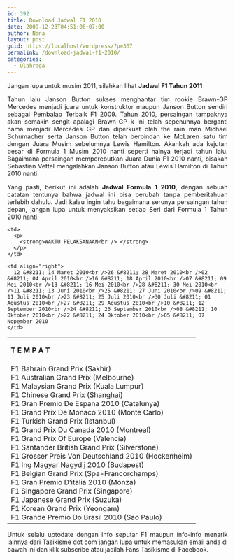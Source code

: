 ```yaml
---
id: 392
title: Download Jadwal F1 2010
date: 2009-12-23T04:51:06+07:00
author: Nana
layout: post
guid: https://localhost/wordpress/?p=367
permalink: /download-jadwal-f1-2010/
categories:
  - Olahraga
---
```

<p align="justify">
  Jangan lupa untuk musim 2011, silahkan lihat <strong>Jadwal F1 Tahun 2011</strong>
</p>

<p align="justify">
  Tahun lalu Janson Button sukses menghantar tim rookie Brawn-GP Mercedes menjadi juara untuk konstruktor maupun Janson Button sendiri sebagai Pembalap Terbaik F1 2009. Tahun 2010, persaingan tampaknya akan semakin sengit apalagi Brawn-GP k ini telah sepenuhnya berganti nama menjadi Mercedes GP dan diperkuat oleh the rain man Michael Schumacher serta Janson Button telah berpindah ke McLaren satu tim dengan Juara Musim sebelumnya Lewis Hamilton. Akankah ada kejutan besar di Formula 1 Musim 2010 nanti seperti halnya terjadi tahun lalu. Bagaimana persaingan memperebutkan Juara Dunia F1 2010 nanti, bisakah Sebastian Vettel mengalahkan Janson Button atau Lewis Hamilton di Tahun 2010 nanti.
</p>

<p align="justify">
  Yang pasti, berikut ini adalah <strong>Jadwal Formula 1 2010</strong>, dengan sebuah catatan tentunya bahwa jadwal ini bisa berubah tanpa pemberitahuan terlebih dahulu. Jadi kalau ingin tahu bagaimana serunya persaingan tahun depan, jangan lupa untuk menyaksikan setiap Seri dari Formula 1 Tahun 2010 nanti.
</p>

<table border="0">
  <tr>
    <td>
      <p>
        <strong> T E M P A T</strong>
      </p>
    </td>
    
    <td>
      <p>
        <strong>WAKTU PELAKSANAAN<br /> </strong>
      </p>
    </td>
  </tr>
  
  <tr>
    <td>
      F1 Bahrain Grand Prix (Sakhir)<br />F1 Australian Grand Prix (Melbourne) <br />F1 Malaysian Grand Prix (Kuala Lumpur)<br />F1 Chinese Grand Prix (Shanghai)<br />F1 Gran Premio De Espana 2010 (Catalunya)<br />F1 Grand Prix De Monaco 2010 (Monte Carlo)<br />F1 Turkish Grand Prix (Istanbul)<br />F1 Grand Prix Du Canada 2010 (Montreal)<br />F1 Grand Prix Of Europe (Valencia)<br />F1 Santander British Grand Prix (Silverstone)<br />F1 Grosser Preis Von Deutschland 2010 (Hockenheim)<br />F1 Ing Magyar Nagydij 2010 (Budapest)<br />F1 Belgian Grand Prix (Spa-Francorchamps)<br />F1 Gran Premio D&#8217;italia 2010 (Monza)<br />F1 Singapore Grand Prix (Singapore)<br />F1 Japanese Grand Prix (Suzuka)<br />F1 Korean Grand Prix (Yeongam)<br />F1 Grande Premio Do Brasil 2010 (Sao Paulo)
    </td>
    
    <td align="right">
      12 &#8211; 14 Maret 2010<br />26 &#8211; 28 Maret 2010<br />02 &#8211; 04 April 2010<br />16 &#8211; 18 April 2010<br />07 &#8211; 09 Mei 2010<br />13 &#8211; 16 Mei 2010<br />28 &#8211; 30 Mei 2010<br />11 &#8211; 13 Juni 2010<br />25 &#8211; 27 Juni 2010<br />09 &#8211; 11 Juli 2010<br />23 &#8211; 25 Juli 2010<br />30 Juli &#8211; 01 Agustus 2010<br />27 &#8211; 29 Agustus 2010<br />10 &#8211; 12 September 2010<br />24 &#8211; 26 September 2010<br />08 &#8211; 10 Oktober 2010<br />22 &#8211; 24 Oktober 2010<br />05 &#8211; 07 Nopember 2010
    </td>
  </tr>
</table>

<p align="justify">
  Untuk selalu uptodate dengan info seputar F1 maupun info-info menarik lainnya dari Tasikisme dot com jangan lupa untuk memasukan email anda di bawah ini dan klik subscribe atau jadilah Fans Tasikisme di Facebook.
</p>